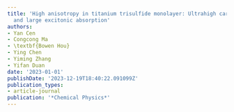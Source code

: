 ```yaml
---
title: 'High anisotropy in titanium trisulfide monolayer: Ultrahigh carrier mobilities
  and large excitonic absorption'
authors:
- Yan Cen
- Congcong Ma
- \textbf{Bowen Hou}
- Ying Chen
- Yiming Zhang
- Yifan Duan
date: '2023-01-01'
publishDate: '2023-12-19T18:40:22.091099Z'
publication_types:
- article-journal
publication: '*Chemical Physics*'
---
```

